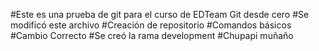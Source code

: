 #Este es una prueba de git para el curso de EDTeam  Git desde cero
#Se modificó este archivo
#Creación de repositorio
#Comandos básicos
#Cambio Correcto
#Se creó la rama development
#Chupapi muñaño